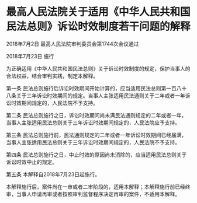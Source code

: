 # 最高人民法院关于适用《中华人民共和国民法总则》诉讼时效制度若干问题的解释

2018年7月2日 最高人民法院审判委员会第1744次会议通过

2018年7月23日 施行

<!-- INFO END -->

为正确适用《中华人民共和国民法总则》关于诉讼时效制度的规定，保护当事人的合法权益，结合审判实践，制定本解释。

第一条 民法总则施行后诉讼时效期间开始计算的，应当适用民法总则第一百八十八条关于三年诉讼时效期间的规定。当事人主张适用民法通则关于二年或者一年诉讼时效期间规定的，人民法院不予支持。

第二条 民法总则施行之日，诉讼时效期间尚未满民法通则规定的二年或者一年，当事人主张适用民法总则关于三年诉讼时效期间规定的，人民法院应予支持。

第三条 民法总则施行前，民法通则规定的二年或者一年诉讼时效期间已经届满，当事人主张适用民法总则关于三年诉讼时效期间规定的，人民法院不予支持。

第四条 民法总则施行之日，中止时效的原因尚未消除的，应当适用民法总则关于诉讼时效中止的规定。

第五条 本解释自2018年7月23日起施行。

本解释施行后，案件尚在一审或者二审阶段的，适用本解释；本解释施行前已经终审，当事人申请再审或者按照审判监督程序决定再审的案件，不适用本解释。

